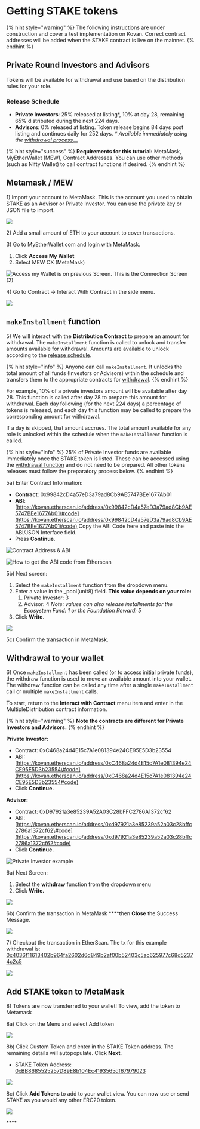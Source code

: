 # Getting STAKE tokens

{% hint style="warning" %}
The following instructions are under construction and cover a test implementation on Kovan. Correct contract addresses will be added when the STAKE contract is live on the mainnet.
{% endhint %}

## Private Round Investors and Advisors 

Tokens will be available for withdrawal and use based on the distribution rules for your role. 

### Release Schedule

* **Private Investors**: 25% released at listing\*, 10% at day 28, remaining 65% distributed during the next 224 days.
* **Advisors**: 0% released at listing. Token release begins 84 days post listing and continues daily for 252 days.  _\* Available immediately using the_ [_withdrawal process_](getting-stake-tokens.md#withdrawal-to-your-wallet)\_\_

{% hint style="success" %}
**Requirements for this tutorial:** MetaMask, MyEtherWallet \(MEW\), Contract Addresses. You can use other methods \(such as Nifty Wallet\) to call contract functions if desired.
{% endhint %}

## Metamask / MEW

1\) Import your account to MetaMask. This is the account you used to obtain STAKE as an Advisor or Private Investor. You can use the private key or JSON file to import.

![](../../.gitbook/assets/mm1.png)

2\) Add a small amount of ETH to your account to cover transactions.

3\) Go to MyEtherWallet.com and login with MetaMask. 

1. Click **Access My Wallet**
2. Select MEW CX \(MetaMask\)

![Access my Wallet is on previous Screen. This is the Connection Screen \(2\)](../../.gitbook/assets/access-wallet.png)

4\) Go to Contract -&gt; Interact With Contract in the side menu.

![](../../.gitbook/assets/interact-w.png)

## **`makeInstallment` function**

5\) We will interact with the **Distribution Contract** to prepare an amount for withdrawal. The `makeInstallment` function is called to unlock and transfer amounts available for withdrawal. Amounts are available to unlock according to the [release schedule](stake-token-distribution/token-release-schedule.md). 

{% hint style="info" %}
Anyone can call `makeInstallment`. It unlocks the total amount of all funds \(Investors or Advisors\) within the schedule and transfers them to the appropriate contracts for [withdrawal](getting-stake-tokens.md#withdrawal-to-your-wallet).
{% endhint %}

For example, 10% of a private investors amount will be available after day 28. This function is called after day 28 to prepare this amount for withdrawal. Each day following \(for the next 224 days\) a percentage of tokens is released, and each day this function may be called to prepare the corresponding amount for withdrawal.

If a day is skipped, that amount accrues. The total amount available for any role is unlocked within the schedule when the `makeInstallment` function is called.

{% hint style="info" %}
25% of Private Investor funds are available immediately once the STAKE token is listed. These can be accessed using the [withdrawal function](getting-stake-tokens.md#withdrawal-to-your-wallet) and do not need to be prepared. All other tokens releases must follow the preparatory process below.
{% endhint %}

5a\) Enter Contract Information:

* **Contract**: 0x99842cD4a57eD3a79ad8Cb9AE5747BEe1677Ab01
* **ABI**: [https://kovan.etherscan.io/address/0x99842cD4a57eD3a79ad8Cb9AE5747BEe1677Ab01\#code](https://kovan.etherscan.io/address/0x99842cD4a57eD3a79ad8Cb9AE5747BEe1677Ab01#code)  Copy the ABI Code here and paste into the ABI/JSON Interface field. 
* Press **Continue**.

![Contract Address &amp; ABI](../../.gitbook/assets/continue-5.png)

![How to get the ABI code from Etherscan](../../.gitbook/assets/etherscan-abi.png)

5b\) Next screen:

1. Select the `makeInstallment` function from the dropdown menu. 
2. Enter a value in the \_pool\(unit8\) field. **This value depends on your role:**
   1. Private Investor: 3
   2. Advisor: 4 _Note: values can also release installments for the Ecosystem Fund: 1 or the Foundation Reward: 5_
3. Click **Write**.

![](../../.gitbook/assets/makeinstallment.png)

5c\) Confirm the transaction in MetaMask. 

## **Withdrawal to your wallet**

6\)  Once `makeInstallment` has been called \(or to access initial private funds\), the withdraw function is used to move an available amount into your wallet. The withdraw function can be called any time after a single `makeInstallment` call or multiple `makeInstallment` calls. 

To start, return to the **Interact with Contract** menu item and enter in the MultipleDistribution contract information. 

{% hint style="warning" %}
**Note the contracts are different for Private Investors and Advisors.** 
{% endhint %}

**Private Investor:**

* Contract: 0xC468a24d4E15c7A1e081394e24CE95E5D3b23554
* ABI: [https://kovan.etherscan.io/address/0xC468a24d4E15c7A1e081394e24CE95E5D3b23554\#code](https://kovan.etherscan.io/address/0xC468a24d4E15c7A1e081394e24CE95E5D3b23554#code)
* Click **Continue.**

**Advisor:**

* Contract: 0xD97921a3e85239A52A03C28bFFC2786A1372cf62
* ABI: [https://kovan.etherscan.io/address/0xd97921a3e85239a52a03c28bffc2786a1372cf62\#code](https://kovan.etherscan.io/address/0xd97921a3e85239a52a03c28bffc2786a1372cf62#code)
* Click **Continue.**

![Private Investor example](../../.gitbook/assets/contractw1.png)

6a\) Next Screen:

1. Select the **withdraw** function from the dropdown menu
2. Click **Write.**

![](../../.gitbook/assets/contract-withdraw.png)

6b\) Confirm the transaction in MetaMask ****then **Close** the Success Message.

![](../../.gitbook/assets/contract-w3.png)

7\) Checkout the transaction in EtherScan. The tx for this example withdrawal is:  [0x4036f11613402b964fa2602d6d849b2af00b52403c5ac625977c68d52374c2c5](https://kovan.etherscan.io/tx/0x4036f11613402b964fa2602d6d849b2af00b52403c5ac625977c68d52374c2c5)

![](../../.gitbook/assets/kovan-transaction-deets%20%281%29.png)

## Add STAKE token to MetaMask

8\) Tokens are now transferred to your wallet! To view, add the token to Metamask

8a\) Click on the Menu and select Add token

![](../../.gitbook/assets/mmk1.png)

8b\)  Click Custom Token and enter in the STAKE Token address. The remaining details will autopopulate. Click **Next**.  

* STAKE Token Address: [0xBB8685525257D89E8b104Ec4193565df67979023](https://kovan.etherscan.io/address/0xBB8685525257D89E8b104Ec4193565df67979023)

![](../../.gitbook/assets/mmk2.png)

8c\) Click **Add Tokens** to add to your wallet view.  You can now use or send STAKE as you would any other ERC20 token.

![](../../.gitbook/assets/mmk3.png)

  




\*\*\*\*






